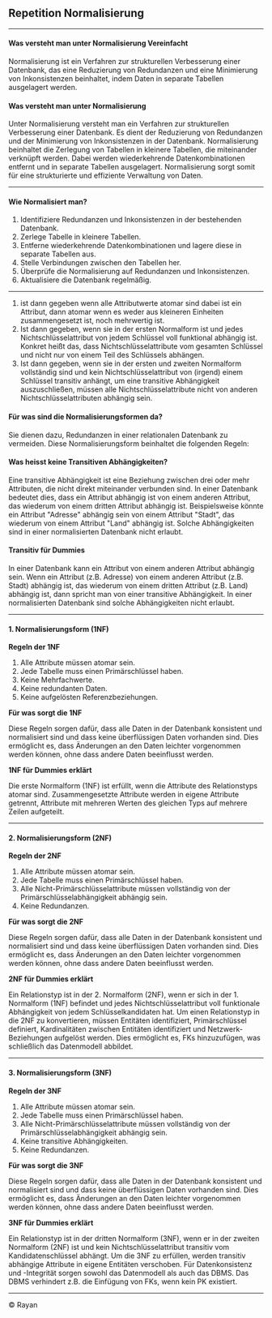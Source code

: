 ## Repetition Normalisierung

---

#### Was versteht man unter Normalisierung Vereinfacht

Normalisierung ist ein Verfahren zur strukturellen Verbesserung einer Datenbank, das eine Reduzierung von Redundanzen und eine Minimierung von Inkonsistenzen beinhaltet, indem Daten in separate Tabellen ausgelagert werden.

#### Was versteht man unter Normalisierung

Unter Normalisierung versteht man ein Verfahren zur strukturellen Verbesserung einer Datenbank. Es dient der Reduzierung von Redundanzen und der Minimierung von Inkonsistenzen in der Datenbank. Normalisierung beinhaltet die Zerlegung von Tabellen in kleinere Tabellen, die miteinander verknüpft werden. Dabei werden wiederkehrende Datenkombinationen entfernt und in separate Tabellen ausgelagert. Normalisierung sorgt somit für eine strukturierte und effiziente Verwaltung von Daten.

---

#### Wie Normalisiert man?

1. Identifiziere Redundanzen und Inkonsistenzen in der bestehenden Datenbank.
2. Zerlege Tabelle in kleinere Tabellen.
3. Entferne wiederkehrende Datenkombinationen und lagere diese in separate Tabellen aus.
4. Stelle Verbindungen zwischen den Tabellen her.
5. Überprüfe die Normalisierung auf Redundanzen und Inkonsistenzen.
6. Aktualisiere die Datenbank regelmäßig.

---

1. ist dann gegeben wenn alle Attributwerte atomar sind dabei ist ein Attribut, dann atomar wenn es weder aus kleineren Einheiten zusammengesetzt ist, noch mehrwertig ist. 
2. Ist dann gegeben, wenn sie in der ersten Normalform ist und jedes Nichtschlüsselattribut von jedem Schlüssel voll funktional abhängig ist. Konkret heißt das, dass Nichtschlüsselattribute vom gesamten Schlüssel und nicht nur von einem Teil des Schlüssels abhängen.
3. Ist dann gegeben, wenn sie in der ersten und zweiten Normalform vollständig sind und kein Nichtschlüsselattribut von (irgend) einem Schlüssel transitiv anhängt, um eine transitive Abhängigkeit auszuschließen, müssen alle Nichtschlüsselattribute nicht von anderen Nichtschlüsselattributen abhängig sein.


#### Für was sind die Normalisierungsformen da?

Sie dienen dazu, Redundanzen in einer relationalen Datenbank zu vermeiden. Diese Normalisierungsform beinhaltet die folgenden Regeln:

#### Was heisst keine Transitiven Abhängigkeiten? 

Eine transitive Abhängigkeit ist eine Beziehung zwischen drei oder mehr Attributen, die nicht direkt miteinander verbunden sind. In einer Datenbank bedeutet dies, dass ein Attribut abhängig ist von einem anderen Attribut, das wiederum von einem dritten Attribut abhängig ist. Beispielsweise könnte ein Attribut "Adresse" abhängig sein von einem Attribut "Stadt", das wiederum von einem Attribut "Land" abhängig ist. Solche Abhängigkeiten sind in einer normalisierten Datenbank nicht erlaubt.

#### Transitiv für Dummies

In einer Datenbank kann ein Attribut von einem anderen Attribut abhängig sein. Wenn ein Attribut (z.B. Adresse) von einem anderen Attribut (z.B. Stadt) abhängig ist, das wiederum von einem dritten Attribut (z.B. Land) abhängig ist, dann spricht man von einer transitive Abhängigkeit. In einer normalisierten Datenbank sind solche Abhängigkeiten nicht erlaubt.

---

#### 1. Normalisierungsform (1NF)

**Regeln der 1NF**

1. Alle Attribute müssen atomar sein.
2. Jede Tabelle muss einen Primärschlüssel haben.
3. Keine Mehrfachwerte.
4. Keine redundanten Daten.
5. Keine aufgelösten Referenzbeziehungen.

**Für was sorgt die 1NF**

Diese Regeln sorgen dafür, dass alle Daten in der Datenbank konsistent und normalisiert sind und dass keine überflüssigen Daten vorhanden sind. Dies ermöglicht es, dass Änderungen an den Daten leichter vorgenommen werden können, ohne dass andere Daten beeinflusst werden.

**1NF für Dummies erklärt**

Die erste Normalform (1NF) ist erfüllt, wenn die Attribute des Relationstyps atomar sind. Zusammengesetzte Attribute werden in eigene Attribute getrennt, Attribute mit mehreren Werten des gleichen Typs auf mehrere Zeilen aufgeteilt.

---

#### 2. Normalisierungsform (2NF)

**Regeln der 2NF**

1. Alle Attribute müssen atomar sein.
2. Jede Tabelle muss einen Primärschlüssel haben.
3. Alle Nicht-Primärschlüsselattribute müssen vollständig von der Primärschlüsselabhängigkeit abhängig sein.
4. Keine Redundanzen.

**Für was sorgt die 2NF**

Diese Regeln sorgen dafür, dass alle Daten in der Datenbank konsistent und normalisiert sind und dass keine überflüssigen Daten vorhanden sind. Dies ermöglicht es, dass Änderungen an den Daten leichter vorgenommen werden können, ohne dass andere Daten beeinflusst werden.

**2NF für Dummies erklärt**

Ein Relationstyp ist in der 2. Normalform (2NF), wenn er sich in der 1. Normalform (1NF) befindet und jedes Nichtschlüsselattribut voll funktionale Abhängigkeit von jedem Schlüsselkandidaten hat. Um einen Relationstyp in die 2NF zu konvertieren, müssen Entitäten identifiziert, Primärschlüssel definiert, Kardinalitäten zwischen Entitäten identifiziert und Netzwerk-Beziehungen aufgelöst werden. Dies ermöglicht es, FKs hinzuzufügen, was schließlich das Datenmodell abbildet.

---

#### 3. Normalisierungsform (3NF)

**Regeln der 3NF**

1. Alle Attribute müssen atomar sein.
2. Jede Tabelle muss einen Primärschlüssel haben.
3. Alle Nicht-Primärschlüsselattribute müssen vollständig von der Primärschlüsselabhängigkeit abhängig sein.
4. Keine transitive Abhängigkeiten.
5. Keine Redundanzen.

**Für was sorgt die 3NF**

Diese Regeln sorgen dafür, dass alle Daten in der Datenbank konsistent und normalisiert sind und dass keine überflüssigen Daten vorhanden sind. Dies ermöglicht es, dass Änderungen an den Daten leichter vorgenommen werden können, ohne dass andere Daten beeinflusst werden.

**3NF für Dummies erklärt**

Ein Relationstyp ist in der dritten Normalform (3NF), wenn er in der zweiten Normalform (2NF) ist und kein Nichtschlüsselattribut transitiv vom Kandidatenschlüssel abhängt. Um die 3NF zu erfüllen, werden transitiv abhängige Attribute in eigene Entitäten verschoben. Für Datenkonsistenz und -Integrität sorgen sowohl das Datenmodell als auch das DBMS. Das DBMS verhindert z.B. die Einfügung von FKs, wenn kein PK existiert.

---

&copy; Rayan